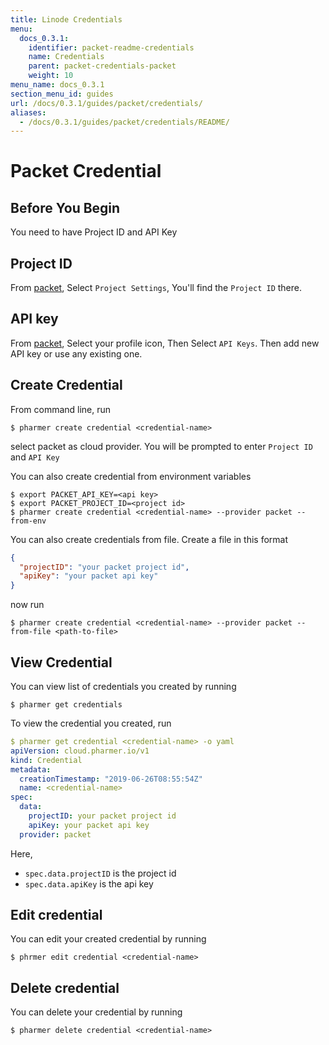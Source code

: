 ```yaml
---
title: Linode Credentials
menu:
  docs_0.3.1:
    identifier: packet-readme-credentials
    name: Credentials
    parent: packet-credentials-packet
    weight: 10
menu_name: docs_0.3.1
section_menu_id: guides
url: /docs/0.3.1/guides/packet/credentials/
aliases:
  - /docs/0.3.1/guides/packet/credentials/README/
---
```


# Packet Credential


## Before You Begin
You need to have Project ID and API Key

## Project ID
From [packet](https://app.packet.net), Select `Project Settings`, You'll find the `Project ID` there.

## API key
From [packet](https://app.packet.net), Select your profile icon, Then Select `API Keys`. Then add new API key or use any existing one.

## Create Credential
From command line, run

```console
$ pharmer create credential <credential-name>
```
select packet as cloud provider. You will be prompted to enter `Project ID` and `API Key`

You can also create credential from environment variables

```console
$ export PACKET_API_KEY=<api key>
$ export PACKET_PROJECT_ID=<project id>
$ pharmer create credential <credential-name> --provider packet --from-env
```

You can also create credentials from file. Create a file in this format

```json
{
  "projectID": "your packet project id",
  "apiKey": "your packet api key"
}
```

now run

```console
$ pharmer create credential <credential-name> --provider packet --from-file <path-to-file>
```

## View Credential
You can view list of credentials you created by running

```console
$ pharmer get credentials
```

To view the credential you created, run

```yaml
$ pharmer get credential <credential-name> -o yaml
apiVersion: cloud.pharmer.io/v1
kind: Credential
metadata:
  creationTimestamp: "2019-06-26T08:55:54Z"
  name: <credential-name>
spec:
  data:
    projectID: your packet project id
    apiKey: your packet api key
  provider: packet
```

Here,
 - `spec.data.projectID` is the project id
 - `spec.data.apiKey` is the api key


## Edit credential

You can edit your created credential by running

```console
$ phrmer edit credential <credential-name>
```

## Delete credential

You can delete your credential by running

```console
$ pharmer delete credential <credential-name>
```
